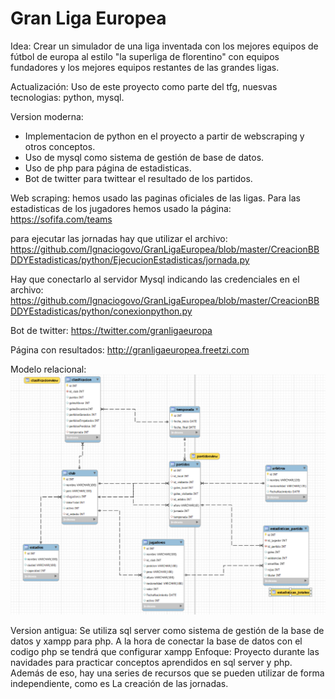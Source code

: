 # Gran Liga Europea
Idea: Crear un simulador de una liga inventada con los mejores equipos de fútbol de europa al estilo "la superliga de florentino" con equipos fundadores y los mejores equipos restantes de las grandes ligas.
 
 Actualización: Uso de este proyecto como parte del tfg, nuesvas tecnologias: python, mysql.
 
 Version moderna:

- Implementacion de python en el proyecto a partir de webscraping y otros conceptos.
- Uso de mysql como sistema de gestión de base de datos.
- Uso de php para página de estadisticas.
- Bot de twitter para twittear el resultado de los partidos.


Web scraping:
hemos usado las paginas oficiales de las ligas. Para las estadisticas de los jugadores hemos usado la página:
https://sofifa.com/teams

para ejecutar las jornadas hay que utilizar el archivo: https://github.com/Ignaciogovo/GranLigaEuropea/blob/master/CreacionBBDDYEstadisticas/python/EjecucionEstadisticas/jornada.py

Hay que conectarlo al servidor Mysql indicando las credenciales en el archivo:
https://github.com/Ignaciogovo/GranLigaEuropea/blob/master/CreacionBBDDYEstadisticas/python/conexionpython.py


Bot de twitter: https://twitter.com/granligaeuropa

Página con resultados: http://granligaeuropea.freetzi.com
     
     


 Modelo relacional: 
![ Modelo relacional](https://github.com/Ignaciogovo/GranLigaEuropea/blob/master/CreacionBBDDYEstadisticas/mysql/diagrama.png)





Version antigua:
 Se utiliza sql server como sistema de gestión de la base de datos y xampp para php. A la hora de conectar la base de datos con el codigo php se tendrá que configurar xampp
    Enfoque:
     Proyecto durante las navidades para practicar conceptos aprendidos en sql server y php.
     Además de eso, hay una series de recursos que se pueden utilizar de forma independiente, como es La creación de las jornadas.
